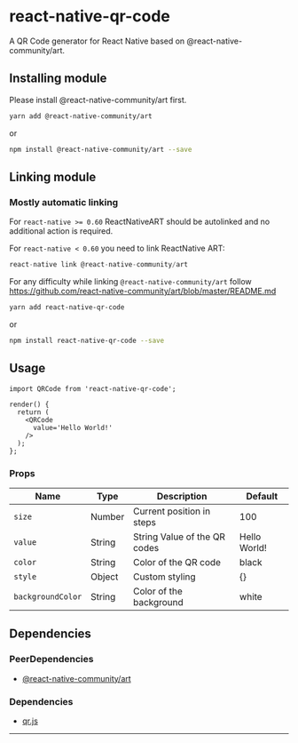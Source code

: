 # react-native-qr-code

A QR Code generator for React Native based on @react-native-community/art.


## Installing module

Please install @react-native-community/art first.

```sh
yarn add @react-native-community/art
```

or

```sh
npm install @react-native-community/art --save
```

## Linking module

### Mostly automatic linking

For `react-native >= 0.60` ReactNativeART should be autolinked and no additional action is required.

For `react-native < 0.60` you need to link ReactNative ART:

```js
react-native link @react-native-community/art
```
For any difficulty while linking `@react-native-community/art` follow https://github.com/react-native-community/art/blob/master/README.md


```sh
yarn add react-native-qr-code
```

or

```sh
npm install react-native-qr-code --save
```


## Usage

```
import QRCode from 'react-native-qr-code';

render() {
  return (
    <QRCode
      value='Hello World!'
    />
  );
};

```

### Props

| Name | Type | Description | Default
| ------------ | ------------- | ------------ |------------ |
| `size` | Number  | Current position in steps | 100
| ```value``` | String  | String Value of the QR codes | Hello World!
| ```color``` | String  | Color of the QR code | black
| ```style``` | Object  | Custom styling | {}
| ```backgroundColor``` | String  | Color of the background | white



## Dependencies

### PeerDependencies

* [@react-native-community/art](https://github.com/react-native-community/art)

### Dependencies

* [qr.js](https://github.com/defunctzombie/qr.js)

---